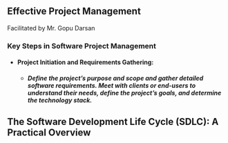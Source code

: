 ## Effective Project Management
Facilitated by Mr. Gopu Darsan

### Key Steps in Software Project Management
- #### Project Initiation and Requirements Gathering:
  - ##### Define the project’s purpose and scope and gather detailed software requirements. Meet with clients or end-users to understand their needs, define the project’s goals, and determine the technology stack.

##	The Software Development Life Cycle (SDLC): A Practical Overview 

